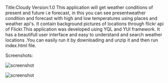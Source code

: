 Title:Cloudy
Version:1.0
This application will get weather conditions of present and future i.e forecast, in this you can see presentweather condition and forecast with high and low temperatures using places and weather api's. It contain background pictures of locations through flickr api of Flickr.This application was developed using YQL and YUI framework. It has a beautifull user interface and easy to understand and search weather locations .You can easily run it by downloading and unzip it and then run  index.html file.

Screenshots:

![screenshot](https://raw.github.com/Ramesh1249/Cloudy/master/Delhi-Weather.png)

![screenshot](https://raw.github.com/Ramesh1249/Cloudy/master/england-Weather.png)


